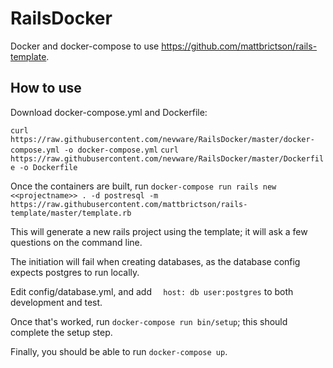 # RailsDocker
Docker and docker-compose to use https://github.com/mattbrictson/rails-template.

## How to use
Download docker-compose.yml and Dockerfile:

`curl https://raw.githubusercontent.com/nevware/RailsDocker/master/docker-compose.yml -o docker-compose.yml`
`curl https://raw.githubusercontent.com/nevware/RailsDocker/master/Dockerfile -o Dockerfile`

Once the containers are built, run `docker-compose run rails new <<projectname>> . -d postresql -m https://raw.githubusercontent.com/mattbrictson/rails-template/master/template.rb`

This will generate a new rails project using the template; it will ask a few questions on the command line.

The initiation will fail when creating databases, as the database config expects postgres to run locally.

Edit config/database.yml, and add
`  host: db
  user:postgres`
to both development and test.

Once that's worked, run `docker-compose run bin/setup`; this should complete the setup step.

Finally, you should be able to run `docker-compose up`.
